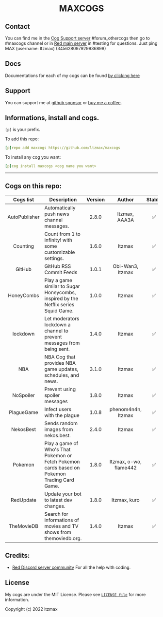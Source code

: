 <h1 align="center">MAXCOGS</h1>

## Contact
You can find me in the [Cog Support server](https://discord.gg/GET4DVk) #forum_othercogs then go to #maxcogs channel or in [Red main server](https://discord.gg/red) in #testing for questions. Just ping MAX (username: ltzmax) (345628097929936898)

## Docs
Documentations for each of my cogs can be found [by clicking here](https://github.com/ltzmax/maxcogs/tree/master/docs)

## Support
You can support me at [github sponsor](https://github.com/sponsors/ltzmax) or [buy me a coffee](https://www.buymeacoffee.com/ltzmax).

## Informations, install and cogs.
`[p]` is your prefix.

To add this repo:

```yaml
[p]repo add maxcogs https://github.com/ltzmax/maxcogs
```

To install any cog you want:

```yaml
[p]cog install maxcogs <cog name you want>
```
---------------------------------------------------------------
## Cogs on this repo: <br>
| Cogs list | Description | Version | Author | Stable |
|:---:|---|:---:|:---:|:---:|
| AutoPublisher | Automatically push news channel messages. | 2.8.0 | ltzmax, AAA3A | ✅ |
| Counting | Count from 1 to infinity! with some customizable settings. | 1.6.0 | ltzmax | ✅ |
| GitHub | GitHub RSS Commit Feeds | 1.0.1 | Obi-Wan3, ltzmax | ✅ |
| HoneyCombs | Play a game similar to Sugar Honeycombs, inspired by the Netflix series Squid Game. | 1.0.0 | ltzmax | ✅ |
| lockdown | Let moderators lockdown a channel to prevent messages from being sent. | 1.4.0 | ltzmax | ✅ |
| NBA | NBA Cog that provides NBA game updates, schedules, and news. | 3.1.0 | ltzmax | ✅ |
| NoSpoiler | Prevent using spoiler messages | 1.8.0 | ltzmax | ✅ |
| PlagueGame | Infect users with the plague | 1.0.8 | phenom4n4n, ltzmax | ✅ |
| NekosBest | Sends random images from nekos.best. | 2.4.0 | ltzmax | ✅ |
| Pokemon | Play a game of Who's That Pokemon or Fetch Pokemon cards based on Pokemon Trading Card Game.| 1.8.0 | ltzmax, o-wo, flame442 | ✅ |
| RedUpdate | Update your bot to latest dev changes.| 1.8.0 | ltzmax, kuro | ✅ |
| TheMovieDB | Search for informations of movies and TV shows from themoviedb.org. | 1.4.0 | ltzmax | ✅ |

## Credits:
- [Red Discord server community](https://discord.gg/red) For all the help with coding.

## License
My cogs are under the MIT License. Please see [`LICENSE file`](https://github.com/ltzmax/maxcogs/blob/master/LICENSE) for more information.

Copyright (c) 2022 ltzmax
